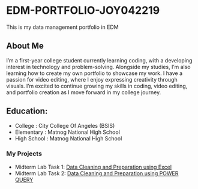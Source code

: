 # EDM-PORTFOLIO-JOY042219
This is my data management portfolio in EDM
## About Me
I’m a first-year college student currently learning coding, with a developing interest in technology and problem-solving. Alongside my studies, I’m also learning how to create my own portfolio to showcase my work. I have a passion for video editing, where I enjoy expressing creativity through visuals. I’m excited to continue growing my skills in coding, video editing, and portfolio creation as I move forward in my college journey.
## Education:
-  College : City College Of Angeles (BSIS)
- Elementary : Matnog National High School
-  High School : Matnog National High School
### My Projects 
- Midterm Lab Task 1: [Data Cleaning  and Preparation using Excel](https://github.com/joy042219/EDM-portpofolio/blob/main/Midterm%20Task%201/task1.md)
- Midterm Lab Task 2: [Data Cleaning and Preparation using POWER QUERY]()

